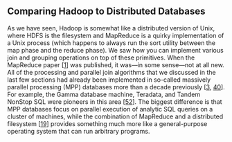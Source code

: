## Comparing Hadoop to Distributed Databases 
As we have seen, Hadoop is somewhat like a distributed version of Unix, where HDFS is the
filesystem and MapReduce is a quirky implementation of a Unix process (which happens to always run
the sort utility between the map phase and the reduce phase). We saw how you can implement various
join and grouping operations on top of these primitives. 
When the MapReduce paper [[1](ch10.html#Dean2004ua_ch10)] was
published, it was—in some sense—not at all new. All of the processing and parallel join
algorithms that we discussed in the last few sections had already been implemented in so-called
massively parallel processing (MPP) databases more than a decade previously
[[3](ch10.html#Babu2013gm_ch10), [40](ch10.html#DeWitt1992ws)].
For example, the Gamma database machine, Teradata, and Tandem NonStop SQL were pioneers in this area
[[52](ch10.html#DeWitt1992fn_ch10)]. 
The biggest difference is that MPP databases focus on parallel execution of analytic SQL queries on
a cluster of machines, while the combination of MapReduce and a distributed filesystem
[[19](ch10.html#Ghemawat2003dy)] provides something much more like a
general-purpose operating system that can run arbitrary programs.